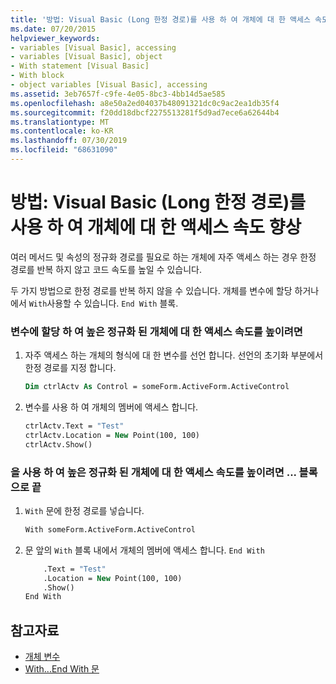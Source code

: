 ```yaml
---
title: '방법: Visual Basic (Long 한정 경로)를 사용 하 여 개체에 대 한 액세스 속도 향상'
ms.date: 07/20/2015
helpviewer_keywords:
- variables [Visual Basic], accessing
- variables [Visual Basic], object
- With statement [Visual Basic]
- With block
- object variables [Visual Basic], accessing
ms.assetid: 3eb7657f-c9fe-4e05-8bc3-4bb14d5ae585
ms.openlocfilehash: a8e50a2ed04037b48091321dc0c9ac2ea1db35f4
ms.sourcegitcommit: f20dd18dbcf2275513281f5d9ad7ece6a62644b4
ms.translationtype: MT
ms.contentlocale: ko-KR
ms.lasthandoff: 07/30/2019
ms.locfileid: "68631090"
---
```

# <a name="how-to-speed-up-access-to-an-object-with-a-long-qualification-path-visual-basic"></a>방법: Visual Basic (Long 한정 경로)를 사용 하 여 개체에 대 한 액세스 속도 향상

여러 메서드 및 속성의 정규화 경로를 필요로 하는 개체에 자주 액세스 하는 경우 한정 경로를 반복 하지 않고 코드 속도를 높일 수 있습니다.

두 가지 방법으로 한정 경로를 반복 하지 않을 수 있습니다. 개체를 변수에 할당 하거나에서 `With`사용할 수 있습니다. `End With` 블록.

### <a name="to-speed-up-access-to-a-heavily-qualified-object-by-assigning-it-to-a-variable"></a>변수에 할당 하 여 높은 정규화 된 개체에 대 한 액세스 속도를 높이려면

1. 자주 액세스 하는 개체의 형식에 대 한 변수를 선언 합니다. 선언의 초기화 부분에서 한정 경로를 지정 합니다.

    ```vb
    Dim ctrlActv As Control = someForm.ActiveForm.ActiveControl
    ```

2. 변수를 사용 하 여 개체의 멤버에 액세스 합니다.

    ```vb
    ctrlActv.Text = "Test"
    ctrlActv.Location = New Point(100, 100)
    ctrlActv.Show()
    ```

### <a name="to-speed-up-access-to-a-heavily-qualified-object-by-using-a-withend-with-block"></a>을 사용 하 여 높은 정규화 된 개체에 대 한 액세스 속도를 높이려면 ... 블록으로 끝

1. `With` 문에 한정 경로를 넣습니다.

    ```vb
    With someForm.ActiveForm.ActiveControl
    ```

2. 문 앞의 `With` 블록 내에서 개체의 멤버에 액세스 합니다. `End With`

    ```vb
        .Text = "Test"
        .Location = New Point(100, 100)
        .Show()
    End With
    ```

## <a name="see-also"></a>참고자료

- [개체 변수](../../../../visual-basic/programming-guide/language-features/variables/object-variables.md)
- [With...End With 문](../../../../visual-basic/language-reference/statements/with-end-with-statement.md)
